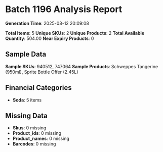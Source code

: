 # Batch 1196 Analysis Report

**Generation Time**: 2025-08-12 20:09:08

**Total Items**: 5
**Unique SKUs**: 2
**Unique Products**: 2
**Total Available Quantity**: 504.00
**Near Expiry Products**: 0

## Sample Data
**Sample SKUs**: 940512, 747064
**Sample Products**: Schweppes Tangerine (950ml), Sprite Bottle Offer (2.45L)

## Financial Categories
- **Soda**: 5 items

## Missing Data
- **Skus**: 0 missing
- **Product_ids**: 0 missing
- **Product_names**: 0 missing
- **Barcodes**: 0 missing
